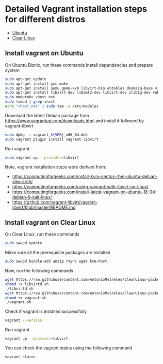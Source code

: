 # Detailed Vagrant installation steps for different distros

* [Ubuntu](#install-vagrant-on-ubuntu)
* [Clear Linux](#install-vagrant-on-clear-linux)

## Install vagrant on Ubuntu

On Ubuntu Bionic, run these commands
Install dependencies and prepare system
```bash
sudo apt-get update
sudo apt-get install gcc make
sudo apt-get install qemu qemu-kvm libvirt-bin ebtables dnsmasq-base virt-top  libguestfs-tools virtinst bridge-utils
sudo apt-get install libxslt-dev libxml2-dev libvirt-dev zlib1g-dev ruby-dev
sudo modprobe vhost_net
sudo lsmod | grep vhost
echo "vhost_net" | sudo tee -a /etc/modules
```
Download the latest Debian package from https://www.vagrantup.com/downloads.html and install it followed by vagrant-libvirt
```bash
sudo dpkg -i vagrant_${VER}_x86_64.deb
sudo vagrant plugin install vagrant-libvirt
```
Run vagrant
```bash
sudo vagrant up --provider=libvirt
```

Note, vagrant installation steps were derived from:
* https://computingforgeeks.com/install-kvm-centos-rhel-ubuntu-debian-sles-arch/
* https://computingforgeeks.com/using-vagrant-with-libvirt-on-linux/
* https://computingforgeeks.com/install-latest-vagrant-on-ubuntu-18-04-debian-9-kali-linux/
* https://github.com/vagrant-libvirt/vagrant-libvirt/blob/master/README.md

## Install vagrant on Clear Linux

On Clear Linux, run these commands
```bash
sudo swupd update
```
Make sure all the prerequisite packages are installed
```bash
sudo swupd bundle-add unzip rsync wget kvm-host
```
Now, run the following commands
```bash
wget https://raw.githubusercontent.com/AntonioMeireles/ClearLinux-packer/master/extras/clearlinux/setup/libvirtd.sh
chmod +x libvirtd.sh
./libvirtd.sh
wget https://raw.githubusercontent.com/AntonioMeireles/ClearLinux-packer/master/extras/clearlinux/setup/vagrant.sh
chmod +x vagrant.sh
./vagrant.sh
```
Check if vagrant is installed successfully
```bash
vagrant --version
```
Run vagrant
```bash
vagrant up --provider=libvirt
```
You can check the vagrant status using the following command
```bash
vagrant status
```
